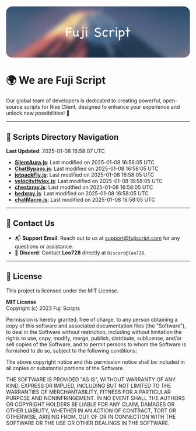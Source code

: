 ![Banner](.github/b.webp)

# 🌍 **We are Fuji Script**

Our global team of developers is dedicated to creating powerful, open-source scripts for Rise Client, designed to enhance your experience and unlock new possibilities! 🌟

---
<!-- SCRIPTS_NAVIGATION_START -->
## 📂 **Scripts Directory Navigation**

**Last Updated**: 2025-01-08 16:58:07 UTC

- **[SilentAura.js](scripts/SilentAura.js)**: Last modified on 2025-01-08 16:58:05 UTC
- **[ChatBypass.js](scripts/ChatBypass.js)**: Last modified on 2025-01-08 16:58:05 UTC
- **[jetpackFly.js](scripts/jetpackFly.js)**: Last modified on 2025-01-08 16:58:05 UTC
- **[velocityHylex.js](scripts/velocityHylex.js)**: Last modified on 2025-01-08 16:58:05 UTC
- **[chestxray.js](scripts/chestxray.js)**: Last modified on 2025-01-08 16:58:05 UTC
- **[bedxray.js](scripts/bedxray.js)**: Last modified on 2025-01-08 16:58:05 UTC
- **[chatMacro.js](scripts/chatMacro.js)**: Last modified on 2025-01-08 16:58:05 UTC

<!-- SCRIPTS_NAVIGATION_END -->

---

## 💬 **Contact Us**  
- 📬 **Support Email**: Reach out to us at [support@fujiscript.com](mailto:support@fujiscript.com) for any questions or assistance.  
- 💬 **Discord**: Contact **Leo728** directly at `Discord@leo728`.

---

## 📜 **License**

This project is licensed under the MIT License.  

**MIT License**  
Copyright (c) 2023 Fuji Scripts  

Permission is hereby granted, free of charge, to any person obtaining a copy of this software and associated documentation files (the "Software"), to deal in the Software without restriction, including without limitation the rights to use, copy, modify, merge, publish, distribute, sublicense, and/or sell copies of the Software, and to permit persons to whom the Software is furnished to do so, subject to the following conditions:  

The above copyright notice and this permission notice shall be included in all copies or substantial portions of the Software.  

THE SOFTWARE IS PROVIDED "AS IS", WITHOUT WARRANTY OF ANY KIND, EXPRESS OR IMPLIED, INCLUDING BUT NOT LIMITED TO THE WARRANTIES OF MERCHANTABILITY, FITNESS FOR A PARTICULAR PURPOSE AND NONINFRINGEMENT. IN NO EVENT SHALL THE AUTHORS OR COPYRIGHT HOLDERS BE LIABLE FOR ANY CLAIM, DAMAGES OR OTHER LIABILITY, WHETHER IN AN ACTION OF CONTRACT, TORT OR OTHERWISE, ARISING FROM, OUT OF OR IN CONNECTION WITH THE SOFTWARE OR THE USE OR OTHER DEALINGS IN THE SOFTWARE.  
